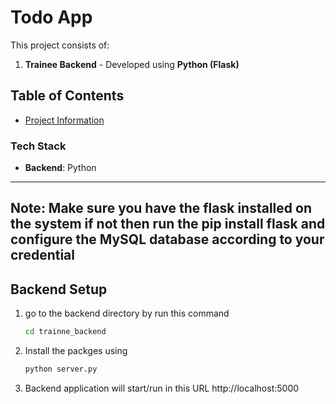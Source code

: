 # Todo App

This project consists of: 
1. **Trainee Backend** - Developed using **Python (Flask)** 

## Table of Contents
- [Project Information](#project-information)


### Tech Stack
- **Backend**: Python

---

## Note: Make sure you have the flask installed on the system if not then run the pip install flask and configure the MySQL database according to your credential


## Backend Setup 

1. go to the backend directory by run this command
   ```bash
   cd trainne_backend

2. Install the packges using 
    ```bash
    python server.py

3. Backend application will start/run in this URL http://localhost:5000
